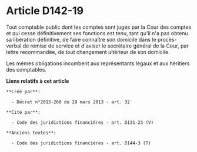 # Article D142-19

Tout comptable public dont les comptes sont jugés par la Cour des comptes et qui cesse définitivement ses fonctions est tenu,
tant qu'il n'a pas obtenu sa libération définitive, de faire connaître son domicile dans le procès-verbal de remise de
service et d'aviser le secrétaire général de la Cour, par lettre recommandée, de tout changement ultérieur de son domicile.

Les mêmes obligations incombent aux représentants légaux et aux héritiers des comptables.

**Liens relatifs à cet article**

	**Créé par**:

	  - Décret n°2013-268 du 29 mars 2013 - art. 32

	**Cité par**:

	  - Code des juridictions financières - art. D131-23 (V)

	**Anciens textes**:

	  - Code des juridictions financières - art. D144-3 (T)
